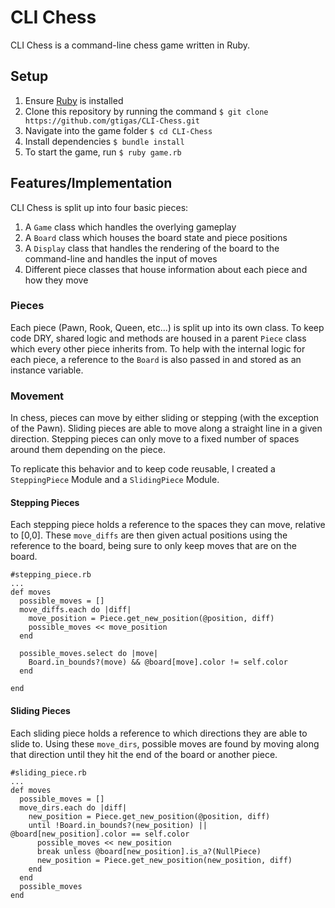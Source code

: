 # CLI Chess
CLI Chess is a command-line chess game written in Ruby.

## Setup

1. Ensure [Ruby](https://www.ruby-lang.org/en/documentation/installation/) is installed
2. Clone this repository by running the command `$ git clone https://github.com/gtigas/CLI-Chess.git`
3. Navigate into the game folder `$ cd CLI-Chess`
4. Install dependencies `$ bundle install`
5. To start the game, run `$ ruby game.rb`

## Features/Implementation
CLI Chess is split up into four basic pieces:
1. A `Game` class which handles the overlying gameplay
2. A `Board` class which houses the board state and piece positions
3. A `Display` class that handles the rendering of the board to the command-line and handles the input of moves
4. Different piece classes that house information about each piece and how they move

### Pieces
Each piece (Pawn, Rook, Queen, etc...) is split up into its own class. To keep code DRY, shared logic and methods are housed in a parent `Piece` class which every other piece inherits from. To help with the internal logic for each piece, a reference to the `Board` is also passed in and stored as an instance variable.

### Movement
In chess, pieces can move by either sliding or stepping (with the exception of the Pawn). Sliding pieces are able to move along a straight line in a given direction. Stepping pieces can only move to a fixed number of spaces around them depending on the piece.

To replicate this behavior and to keep code reusable, I created a `SteppingPiece` Module and a `SlidingPiece` Module.

#### Stepping Pieces
Each stepping piece holds a reference to the spaces they can move, relative to [0,0]. These `move_diffs` are then given actual positions using the reference to the board, being sure to only keep moves that are on the board.

```
#stepping_piece.rb
...
def moves
  possible_moves = []
  move_diffs.each do |diff|
    move_position = Piece.get_new_position(@position, diff)
    possible_moves << move_position
  end

  possible_moves.select do |move|
    Board.in_bounds?(move) && @board[move].color != self.color
  end

end
```

#### Sliding Pieces
Each sliding piece holds a reference to which directions they are able to slide to. Using these `move_dirs`, possible moves are found by moving along that direction until they hit the end of the board or another piece.

```
#sliding_piece.rb
...
def moves
  possible_moves = []
  move_dirs.each do |diff|
    new_position = Piece.get_new_position(@position, diff)
    until !Board.in_bounds?(new_position) ||  @board[new_position].color == self.color
      possible_moves << new_position
      break unless @board[new_position].is_a?(NullPiece)
      new_position = Piece.get_new_position(new_position, diff)
    end
  end
  possible_moves
end
```
